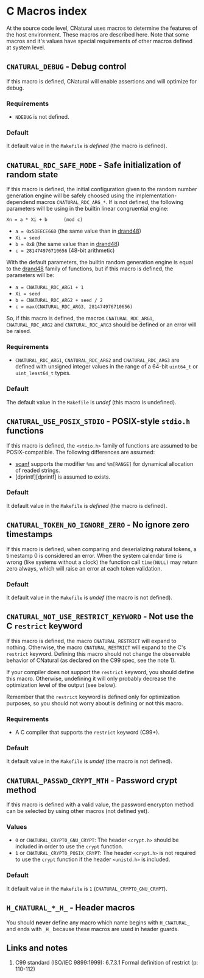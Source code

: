 # C Macros index #

At the source code level, CNatural uses macros to determine the features of
the host environment. These macros are described here. Note that some macros
and it's values have special requirements of other macros defined at system
level.

## `CNATURAL_DEBUG` - Debug control ##

If this macro is defined, CNatural will enable assertions and will optimize
for debug.

### Requirements ###

* `NDEBUG` is not defined.

### Default ###

It default value in the `Makefile` is *defined* (the macro is defined).

## `CNATURAL_RDC_SAFE_MODE` - Safe initialization of random state ##

If this macro is defined, the initial configuration given to the random number
generation engine will be safely choosed using the implementation-dependend
macros `CNATURAL_RDC_ARG_*`. If is not defined, the following parameters will
be using in the builtin linear congruential engine:

	Xn = a * Xi + b      (mod c)

* `a = 0x5DEECE66D` (the same value than in [drand48][drand48])
* `Xi = seed`
* `b = 0xB` (the same value than in [drand48][drand48])
* `c = 281474976710656` (48-bit arithmetic)

With the default parameters, the builtin random generation engine is equal
to the [drand48][drand48] family of functions, but if this macro is defined,
the parameters will be:

* `a = CNATURAL_RDC_ARG1 + 1`
* `Xi = seed`
* `b = CNATURAL_RDC_ARG2 + seed / 2`
* `c = max(CNATURAL_RDC_ARG3, 281474976710656)`

So, if this macro is defined, the macros `CNATURAL_RDC_ARG1`,
`CNATURAL_RDC_ARG2` and `CNATURAL_RDC_ARG3` should be defined or an error
will be raised.

### Requirements ###

* `CNATURAL_RDC_ARG1`, `CNATURAL_RDC_ARG2` and `CNATURAL_RDC_ARG3` are
defined with unsigned integer values in the range of a 64-bit
`uint64_t` or `uint_least64_t` types.

### Default ###

The default value in the `Makefile` is *undef* (this macro is undefined).

## `CNATURAL_USE_POSIX_STDIO` - POSIX-style `stdio.h` functions ##

If this macro is defined, the `<stdio.h>` family of functions are assumed to
be POSIX-compatible. The following differences are assumed:

* [scanf][scanf] supports the modifier `%ms` and `%m[RANGE]` for dynamical
allocation of readed strings.
* [dprintf][dprintf] is assumed to exists.

### Default ###

It default value in the `Makefile` is *defined* (the macro is defined).

## `CNATURAL_TOKEN_NO_IGNORE_ZERO` - No ignore zero timestamps ##

If this macro is defined, when comparing and deserializing natural tokens,
a timestamp 0 is considered an error. When the system calendar time is
wrong (like systems without a clock) the function call `time(NULL)` may
return zero always, which will raise an error at each token validation.

### Default ###

It default value in the `Makefile` is *undef* (the macro is not defined).

## `CNATURAL_NOT_USE_RESTRICT_KEYWORD` - Not use the C `restrict` keyword ##

If this macro is defined, the macro `CNATURAL_RESTRICT` will expand to
nothing. Otherwise, the macro `CNATURAL_RESTRICT` will expand to the C's
`restrict` keyword. Defining this macro should not change the observable
behavior of CNatural (as declared on the C99 spec, see the note 1).

If your compiler does not support the `restrict` keyword, you should define
this macro. Otherwise, undefining it will only probably decrease the
optimization level of the output (see below).

Remember that the `restrict` keyword is defined only for optimization
purposes, so you should not worry about is defining or not this macro.

### Requirements ###

* A C compiler that supports the `restrict` keyword (C99+).

### Default ###

It default value in the `Makefile` is *undef* (the macro is not defined).

## `CNATURAL_PASSWD_CRYPT_MTH` - Password crypt method ##

If this macro is defined with a valid value, the password encrypton method
can be selected by using other macros (not defined yet).

### Values ###

* `0` or `CNATURAL_CRYPTO_GNU_CRYPT`: The header `<crypt.h>` should be
included in order to use the `crypt` function.
* `1` or `CNATURAL_CRYPTO_POSIX_CRYPT`: The header `<crypt.h>` is not
required to use the `crypt` function if the header `<unistd.h>` is included.

### Default ###

It default value in the `Makefile` is `1` (`CNATURAL_CRYPTO_GNU_CRYPT`).

## `H_CNATURAL_*_H_` - Header macros ##

You should **never** define any macro which name begins with `H_CNATURAL_`
and ends with `_H_` because these macros are used in header guards.

## Links and notes ##

1. C99 standard (ISO/IEC 9899:1999): 6.7.3.1 Formal definition of restrict
(p: 110-112)

[drand48]: man://drand48
[rand]: man://rand
[scanf]: man://scanf
[dprinf]: man://dprintf
